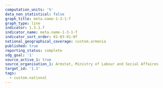 ```yaml
---
computation_units: '%'
data_non_statistical: false
graph_title: meta.name-1-3-1-f
graph_type: line
indicator: 1.3.1.f
indicator_name: meta.name-1-3-1-f
indicator_sort_order: 01-03-01-0f
national_geographical_coverage: custom.armenia
published: true
reporting_status: complete
sdg_goal: '1'
source_active_1: true
source_organisation_1: Armstat, Ministry of Labour and Social Affaires of RA
target_id: '1.3'
tags:
  - custom.national
---
```

